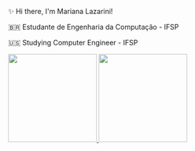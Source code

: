 ✨ Hi there, I'm Mariana Lazarini!

🇧🇷 Estudante de Engenharia da Computação - IFSP

🇺🇸 Studying Computer Engineer - IFSP

<div>
  <a href="https://MarianaLazarini">
    <img height="180em" src="https://github-readme-stats.vercel.app/api?username=MarianaLazarini&show_icons=true&theme=dracula&include_all_commits=true&count_private=true"/>
    <img height="180em" src="https://github-readme-stats.vercel.app/api/top-langs/?username=MarianaLazarini&layout=compact&langs_count=8&theme=dracula"/>
</div>
